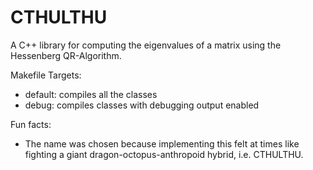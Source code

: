 # CTHULTHU
A C++ library for computing the eigenvalues of a matrix using the Hessenberg QR-Algorithm.

Makefile Targets:

- default: compiles all the classes
- debug: compiles classes with debugging output enabled

Fun facts:
- The name was chosen because implementing this felt at times like fighting a giant dragon-octopus-anthropoid hybrid, i.e. CTHULTHU.
